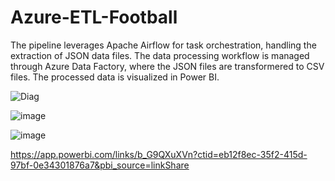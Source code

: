 # Azure-ETL-Football
The pipeline leverages Apache Airflow for task orchestration, handling the extraction of JSON data files.
The data processing workflow is managed through Azure Data Factory, where the JSON files are transformered to CSV files.
The processed data is visualized in Power BI.


![Diag](https://github.com/user-attachments/assets/397c7ade-e380-4d3d-a2ec-803e8c925239)

![image](https://github.com/user-attachments/assets/4dcc1d4e-ff75-487a-8ad6-0b360ad06e80)

![image](https://github.com/user-attachments/assets/06e158b5-8c4f-4ee1-885d-49b0a3f68b6e)

https://app.powerbi.com/links/b_G9QXuXVn?ctid=eb12f8ec-35f2-415d-97bf-0e34301876a7&pbi_source=linkShare

